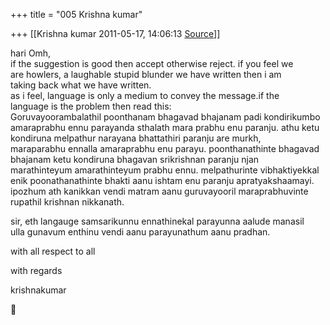 +++
title = "005 Krishna kumar"

+++
[[Krishna kumar	2011-05-17, 14:06:13 [Source](https://groups.google.com/g/bvparishat/c/P7Nvh68HUJc)]]



hari Omh,  
if the suggestion is good then accept otherwise reject. if you feel we  
are howlers, a laughable stupid blunder we have written then i am  
taking back what we have written.  
as i feel, language is only a medium to convey the message.if the  
language is the problem then read this:  
Goruvayoorambalathil poonthanam bhagavad bhajanam padi kondirikumbo  
amaraprabhu ennu parayanda sthalath mara prabhu enu paranju. athu ketu  
kondiruna melpathur narayana bhattathiri paranju are murkh,  
maraparabhu ennalla amaraprabhu enu parayu. poonthanathinte bhagavad  
bhajanam ketu kondiruna bhagavan srikrishnan paranju njan  
marathinteyum amarathinteyum prabhu ennu. melpathurinte vibhaktiyekkal  
enik poonathanathinte bhakti aanu ishtam enu paranju apratyakshaamayi.  
ipozhum ath kanikkan vendi matram aanu guruvayooril maraprabhuvinte  
rupathil krishnan nikkanath.  
  
sir, eth langauge samsarikunnu ennathinekal parayunna aalude manasil  
ulla gunavum enthinu vendi aanu parayunathum aanu pradhan.  
  
with all respect to all  
  
with regards  
  
krishnakumar  



